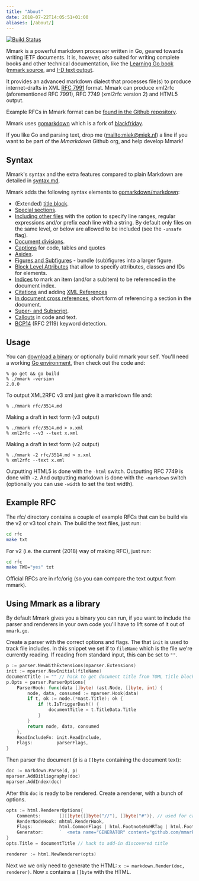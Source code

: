 ```yaml
---
title: "About"
date: 2018-07-22T14:05:51+01:00
aliases: [/about/]
---
```


[![Build Status](https://img.shields.io/travis/mmarkdown/mmark/master.svg?label=build)](https://travis-ci.org/mmarkdown/mmark)

Mmark is a powerful markdown processor written in Go, geared towards writing IETF documents. It is,
however, *also* suited for writing complete books and other technical documentation, like the
[Learning Go book](https://miek.nl/go) ([mmark source](https://github.com/miekg/learninggo), and
[I-D text output](https://miek.nl/go/learninggo-2.txt).

It provides an advanced markdown dialect that processes file(s) to produce internet-drafts in XML
[RFC 7991](https://tools.ietf.org/html/rfc7991) format. Mmark can produce xml2rfc (aforementioned
RFC 7991), RFC 7749 (xml2rfc version 2) and HTML5 output.

Example RFCs in Mmark format can be [found in the Github
repository](https://github.com/mmarkdown/mmark/tree/master/rfc).

Mmark uses [gomarkdown](https://github.com/gomarkdown/markdown) which is a fork of
[blackfriday](https://github.com/russross/blackfriday/).

If you like Go and parsing text, drop me (<mailto:miek@miek.nl>) a line if you want to be part of
the *Mmarkdown* Github org, and help develop Mmark!

## Syntax

Mmark's syntax and the extra features compared to plain Markdown are detailed in
[syntax.md](https://mmark.nl/syntax).

Mmark adds the following syntax elements to
[gomarkdown/markdown](https://github.com/gomarkdown/markdown/blob/master/README.md):

* (Extended) [title block](https://mmark.nl/syntax#title-block).
* [Special sections](https://mmark.nl/syntax#special-sections).
* [Including other files](https://mmark.nl/syntax#including-files) with the option to specify line ranges, regular
  expressions and/or prefix each line with a string. By default only files on the same level, or
  below are allowed to be included (see the `-unsafe` flag).
* [Document divisions](https://mmark.nl/syntax#document-divisions).
* [Captions](https://mmark.nl/syntax#captions) for code, tables and quotes
* [Asides](https://mmark.nl/syntax#asides).
* [Figures and Subfigures](https://mmark.nl/syntax#figures-and-subfigures) - bundle (sub)figures
  into a larger figure.
* [Block Level Attributes](https://mmark.nl/syntax#block-level-attributes) that allow to specify attributes, classes and
  IDs for elements.
* [Indices](https://mmark.nl/syntax#indices) to mark an item (and/or a subitem) to be referenced in the document index.
* [Citations](https://mmark.nl/syntax#citations) and adding [XML References](https://mmark.nl/syntax#xml-references)
* [In document cross references](https://mmark.nl/syntax#cross-references), short form of referencing a section in the
  document.
* [Super- and Subscript](https://mmark.nl/syntax#super-and-subscript).
* [Callouts](https://mmark.nl/syntax#callouts) in code and text.
* [BCP14](https://mmark.nl/syntax#bcp14) (RFC 2119) keyword detection.

## Usage

You can [download a binary](https://github.com/mmarkdown/mmark/releases) or optionally build mmark
your self. You'll need a working [Go environment](https://golang.org), then check out the code and:

    % go get && go build
    % ./mmark -version
    2.0.0

To output XML2RFC v3 xml just give it a markdown file and:

    % ./mmark rfc/3514.md

Making a draft in text form (v3 output)

    % ./mmark rfc/3514.md > x.xml
    % xml2rfc --v3 --text x.xml

Making a draft in text form (v2 output)

    % ./mmark -2 rfc/3514.md > x.xml
    % xml2rfc --text x.xml

Outputting HTML5 is done with the `-html` switch. Outputting RFC 7749 is done with `-2`. And
outputting markdown is done with the `-markdown` switch (optionally you can use `-width` to set the
text width).

[1]: https://daringfireball.net/projects/markdown/ "Markdown"
[2]: https://golang.org/ "Go Language"

## Example RFC

The rfc/ directory contains a couple of example RFCs that can be build via the v2 or v3 tool chain.
The build the text files, just run:

~~~ sh
cd rfc
make txt
~~~

For v2 (i.e. the current (2018) way of making RFC), just run:
~~~ sh
cd rfc
make TWO="yes" txt
~~~

Official RFCs are in rfc/orig (so you can compare the text output from mmark).

## Using Mmark as a library

By default Mmark gives you a binary you can run, if you want to include the parser and renderers in
your own code you'll have to lift some of it out of `mmark.go`.

Create a parser with the correct options and flags. The that `init` is used to track file includes.
In this snippet we set if to `fileName` which is the file we're currently reading. If reading from
standard input, this can be set to `""`.

~~~ go
p := parser.NewWithExtensions(mparser.Extensions)
init := mparser.NewInitial(fileName)
documentTitle := "" // hack to get document title from TOML title block and then set it here.
p.Opts = parser.ParserOptions{
    ParserHook: func(data []byte) (ast.Node, []byte, int) {
        node, data, consumed := mparser.Hook(data)
        if t, ok := node.(*mast.Title); ok {
            if !t.IsTriggerDash() {
                documentTitle = t.TitleData.Title
            }
        }
        return node, data, consumed
    },
    ReadIncludeFn: init.ReadInclude,
    Flags:         parserFlags,
}
~~~

Then parser the document (`d` is a `[]byte` containing the document text):

~~~ go
doc := markdown.Parse(d, p)
mparser.AddBibliography(doc)
mparser.AddIndex(doc)
~~~

After this `doc` is ready to be rendered. Create a renderer, with a bunch of options.

~~~ go
opts := html.RendererOptions{
    Comments:       [][]byte{[]byte("//"), []byte("#")}, // used for callouts.
	RenderNodeHook: mhtml.RenderHook,
	Flags:          html.CommonFlags | html.FootnoteNoHRTag | html.FootnoteReturnLinks| html.CompletePage,
	Generator:      `  <meta name="GENERATOR" content="github.com/mmarkdown/mmark Mmark Markdown Processor - mmark.nl`,
}
opts.Title = documentTitle // hack to add-in discovered title

renderer := html.NewRenderer(opts)
~~~

Next we we only need to generate the HTML: `x := markdown.Render(doc, renderer)`. Now `x` contains
a `[]byte` with the HTML.
